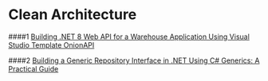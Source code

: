 # Clean Architecture

####1 [Building .NET 8 Web API for a Warehouse Application Using Visual Studio Template OnionAPI](https://medium.com/scrum-and-coke/building-net-8-web-api-with-visual-studio-template-onionapi-tutorial-42062603deff)

####2 [Building a Generic Repository Interface in .NET Using C# Generics: A Practical Guide](https://medium.com/scrum-and-coke/building-a-generic-repository-interface-in-net-using-generics-a-practical-guide-4ba2369b4b07)
